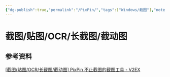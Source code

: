 ```yaml
---
{"dg-publish":true,"permalink":"/PixPin/","tags":["Windows/截图"],"noteIcon":""}
---
```


# 截图/贴图/OCR/长截图/截动图


## 参考资料
[[截图/贴图/OCR/长截图/截动图] PixPin 不止截图的截图工具 - V2EX](https://www.v2ex.com/t/989393)